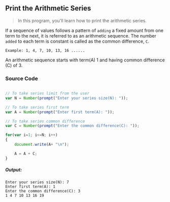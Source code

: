 ## Print the Arithmetic Series

> In this program, you'll learn how to print the arithmetic series.

If a sequence of values follows a pattern of `adding` a fixed amount from one term to the next, it is referred to as an arithmetic sequence.
The number `added` to each term is constant is called as the common difference, `C`.

    Example: 1, 4, 7, 10, 13, 16 ......

An arithmetic sequence starts with term(A) 1 and having common difference (C) of 3.

### Source Code

```javascript

// To take series limit from the user
var N = Number(prompt("Enter your series size(N): "));

// To take series first term
var A = Number(prompt("Enter first term(A): "));

// To take series common difference
var C = Number(prompt("Enter the common difference(C): "));

for(var i=1; i<=N; i++)
{
    document.write(A+ "\n");

    A = A + C; 
}

```
##### Output:

    Enter your series size(N): 7
	Enter first term(A): 1
    Enter the common difference(C): 3
    1 4 7 10 13 16 19
